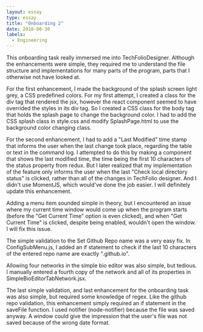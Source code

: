 ```yaml
---
layout: essay
type: essay
title: "Onboarding 2"
date: 2018-08-30
labels:
  - Engineering
---
```

This onboarding task really immersed me into TechFolioDesigner. Although the enhancements were simple, they required me to understand the file structure and implementations for many parts of the program, parts that I otherwise not have looked at. 

For the first enhancement, I made the background of the splash screen light grey, a CSS predefined colors. For my first attempt, I created a class for the div tag that rendered the jsx, however the react component seemed to have overrided the styles in its div tag. So I created a CSS class for the body tag that holds the splash page to change the background color. I had to add the CSS splash class in style.css and modify SplashPage.html to use the background color changing class.

For the second enhancement, I had to add a "Last Modified" time stamp that informs the user when the last change took place, regarding the table or text in the command log. I attempted to do this by making a component that shows the last modified time, the time being the first 10 characters of the status property from redux. But I later realized that my implementation of the feature only informs the user when the last "Check local directory status" is clicked, rather than all of the changes in TechFolio designer. And I didn't use MomentJS, which would've done the job easier. I will definitely update this enhancement. 

Adding a menu item sounded simple in theory, but I encountered an issue where my current time window would come up when the program starts (before the "Get Current Time" option is even clicked), and when "Get Current Time" is clicked, despite being enabled, wouldn't open the window. I will fix this issue.

The simple validation to the Set Github Repo name was a very easy fix. In ConfigSubMenu.js, I added an if statement to check if the last 10 characters of the entered repo name are exactly ".github.io". 

Allowing four networks in the simple bio editor was also simple, but tedious. I manually entered a fourth copy of the network and all of its properties in SimpleBioEditorTabNetwork.jsx. 

The last simple validation, and last enhancement for the onboarding task was also simple, but required some knowledge of regex. Like the github repo validation, this enhancement simply required an if statement in the saveFile function. I used notifier (node-notifier) because the file was saved anyway. A window could give the impression that the user's file was not saved because of the wrong date format. 